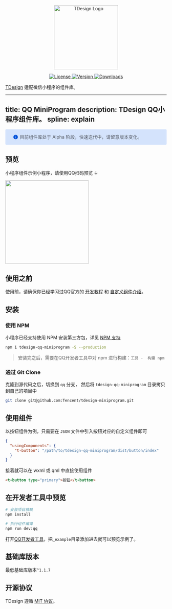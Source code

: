 
<p align="center">
  <a href="https://tdesign.tencent.com/" target="_blank">
    <img alt="TDesign Logo" width="200" src="https://tdesign.gtimg.com/site/TDesign.png">
  </a>
</p>

<p align="center">
  <a href="https://github.com/Tencent/tdesign-miniprogram/blob/develop/LICENSE">
    <img src="https://img.shields.io/npm/l/tdesign-miniprogram.svg?sanitize=true" alt="License">
  </a>
  <a href="https://www.npmjs.com/package/tdesign-qq-miniprogram">
    <img src="https://img.shields.io/npm/v/tdesign-qq-miniprogram.svg?sanitize=true" alt="Version">
  </a>
  <a href="https://www.npmjs.com/package/tdesign-qq-miniprogram">
    <img src="https://img.shields.io/npm/dw/tdesign-qq-miniprogram" alt="Downloads">
  </a>
</p>


[TDesign](https://github.com/Tencent/tdesign) 适配微信小程序的组件库。

---
title: QQ MiniProgram
description: TDesign QQ小程序组件库。
spline: explain
---

<div style="background: #d4e3fc; display: flex; align-items: center; line-height: 20px; padding: 14px 24px; border-radius: 3px; color: #555a65">
  <svg fill="none" viewBox="0 0 16 16" width="16px" height="16px" style="margin-right: 5px">
    <path fill="rgb(0, 82, 217)" d="M8 15A7 7 0 108 1a7 7 0 000 14zM7.4 4h1.2v1.2H7.4V4zm.1 2.5h1V12h-1V6.5z" fillOpacity="0.9"></path>
  </svg>
  目前组件库处于 Alpha 阶段，快速迭代中，请留意版本变化。
</div>

## 预览

小程序组件示例小程序，请使用QQ扫码预览 ↓
<br/>

<img width="260" src="https://spark-static.gamecenter.qq.com/xy/openqa/qrcode.jpeg" />

## 使用之前

使用前，请确保你已经学习过QQ官方的 [开发教程](https://q.qq.com/wiki/develop/miniprogram/frame/) 和 [自定义组件介绍](https://q.qq.com/wiki/develop/miniprogram/frame/diy_components/)。

## 安装

### 使用 NPM

小程序已经支持使用 NPM 安装第三方包，详见 [NPM 支持](https://q.qq.com/wiki/cloud/guide/functions/npm.html)

```bash
npm i tdesign-qq-miniprogram -S --production
```

> 安装完之后，需要在QQ开发者工具中对 npm 进行构建：`工具 -  构建 npm`

### 通过 Git Clone

克隆到源代码之后，切换到 `qq` 分支， 然后将 `tdesign-qq-miniprogram` 目录拷贝到自己的项目中

```bash
git clone git@github.com:Tencent/tdesign-miniprogram.git
```


## 使用组件

以按钮组件为例，只需要在 `JSON` 文件中引入按钮对应的自定义组件即可

```json
{
  "usingComponents": {
    "t-button": "/path/to/tdesign-qq-miniprogram/dist/button/index"
  }
}
```

接着就可以在 wxml 或 qml 中直接使用组件

```html
<t-button type="primary">按钮</t-button>
```

## 在开发者工具中预览

```bash
# 安装项目依赖
npm install

# 执行组件编译
npm run dev:qq
```

打开[QQ开发者工具](https://q.qq.com/wiki/tools/devtool/)，把`_example`目录添加进去就可以预览示例了。

## 基础库版本

最低基础库版本`^1.1.7`


## 开源协议

TDesign 遵循 [MIT 协议](https://github.com/Tencent/tdesign-miniprogram/LICENSE)。
